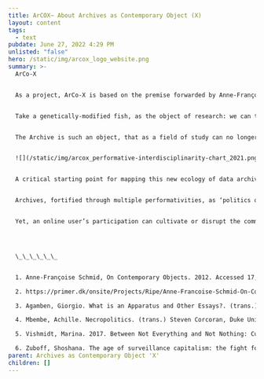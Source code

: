 ```yaml
---
title: ArCOX~ About Archives as Contemporary Object (X)
layout: content
tags:
  - text
pubdate: June 27, 2022 4:29 PM
unlisted: "false"
hero: /static/img/arcox_logo_website.png
summary: >-
  ArCo-X


  As a project, ArCo-X is based on the premise forwarded by Anne-Françoise Schmid, who claims that “today we are faced with objects that are, at once, acts of aggression and choreographed performances and technological simulations and training exercises. We have to find a new way to describe such objects; in a certain sense, they exist in a properly interdisciplinary or non-disciplinary place, a place described by the points at which they become unknown to each discipline.”


  Take a genetically-modified fish, as the object of research: we can treat it as a fish plus a genetic manipulation, so that the principal discipline will be molecular biology, with other disciplines having to make an appearance subsequently, to resolve obstacles that are met with along the way (traceability, law, international commerce, consumer perception, and, in the end, the study of the risks involved, and ethics). But instead, I suggest we could treat this object as a kind of unknown 'X' whose properties are distributed in an unprecedented way between different disciplinary forms of knowledge. An object with multiple dimensions, each of which is a discipline.\[1] 


  The Archive is such an object, that as a field of study can no longer neatly fit within its own domain. Despite a division into various sub-disciplines, there still exist too many gaps through which a comprehensive and contemporary understanding of archives elude us.


  ![](/static/img/arcox_performative-interdisciplinarity-chart_2021.png)


  A critical starting point for mapping this new ecology of data archives lies in recognising and addressing the key issues of our age, where we are living in the age of rising ethnofascism and disintegrating democracies, where conflicts, pandemics, human crises have become just another tool for capitalist societies to recycle pain. There is increasing information overload; online interfaces for knowledge are steadily becoming opaque; and the data we produce serves the capitalist pursuits of Surveillance Empires, corporations and necropolitical governments. By declaring ownership of their users’ data, and engaging in behavioural manipulations for data extractivism, Surveillance Empires have forced the creation of new categories to explain the production and accumulation of ‘value’ in capitalism: such as *Attention Economy* (Davenport & Beck: 2001; Celis Bueno: 2017); *Surveillance Capitalism* (Zuboff: 2019), and *Computational Capitalism* (Beller: 2018). This, in turn, reshapes political world orders based on disenfranchisement, creating necropolitical governments of management, techno-legal architectures of control, and legalised policing of ‘Direct, Structural, and Cultural Violence’ – the age of ‘Planetary Entanglement’ (Mbembe: 2021).


  Archives, fortified through multiple performativities, as ‘politics of knowledge’; ‘knowledge economies’; and ‘power-knowledge relations’; become a ‘productive force’ for biopolitical apparatus (Agamben: 2009). Such apparatus, as a Foucauldian machinery of governance, is not fixated on security or welfare but on the premise of dispensability (Mbembe: 2019). The project seeks to centralise the ‘dispensable bodies, objects, data, and networks’ as key subjects, to reveal dominant narratives and the structural management of violence through their interactions with systemic conditions like globalisation, financialisation, socio-political issues of gender, class, race, caste, class, as histories of oppression.


  Yet, an online user’s participation can cultivate or disrupt the commodification of data on the Net. Archives, especially those created online, have the potential to counter traditional understandings of power. ArCO-X, as interdisciplinary conversations will provide a techno-political map for creating politically conscious archives: archives that articulate the current paradigm shift in our understanding of the political, and that as witnesses, embody the responsibility of giving testimony to histories or truths of occurrences, seeking to re-imagine the ‘archives’ as spaces for confrontation and dissonance, fundamentally altering the capacity of us as users “to be active participants in the public sphere as opposed to its passive readers, listeners, or viewers”. It is positioned as an appeal for archives as being not burdened only with the past and the idea of memory, but as containers of imagination – through which we may envision politically conscious futures.




  \_\_\_\_\_\_


  1. Anne-Françoise Schmid, On Contemporary Objects. 2012. Accessed 17, March 2021.

  2. https://primer.dk/onsite/Projects/Ripe/Anne-Francoise-Schmid-On-Contemporary-Objects-2012

  3. Agamben, Giorgio. What is an Apparatus and Other Essays?. (trans.) David Kishik and Stefan Pedatella, Stanford University Press (Stanford: California). 2009

  4. Mbembe, Achille. Necropolitics. (trans.) Steven Corcoran, Duke University Press (Durham and London), 2019 Mbembe, Achille. The idea of a Borderless Word. lecture at Rokoko hall of the Government of Swabia, 2018

  5. Vishmidt, Marina. 2017. Between Not Everything and Not Nothing: Cuts Towards Infrastructural Critique. In: Maria Hlavajova and Simon Sheikh, (eds.) Former West: Art and the Contemporary After 1989. Cambridge, MA: MIT Press.

  6. Zuboff, Shoshana. The age of surveillance capitalism: the fight for a human future at the new frontier of power. Profile Books, 2019
parent: Archives as Contemporary Object 'X'
children: []
---
```

